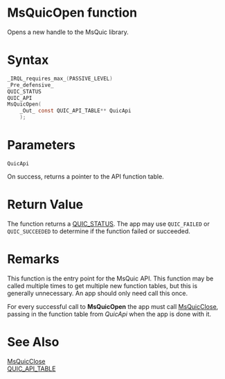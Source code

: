 MsQuicOpen function
======

Opens a new handle to the MsQuic library.

# Syntax

```C
_IRQL_requires_max_(PASSIVE_LEVEL)
_Pre_defensive_
QUIC_STATUS
QUIC_API
MsQuicOpen(
    _Out_ const QUIC_API_TABLE** QuicApi
    );
```

# Parameters

`QuicApi`

On success, returns a pointer to the API function table.

# Return Value

The function returns a [QUIC_STATUS](QUIC_STATUS.md). The app may use `QUIC_FAILED` or `QUIC_SUCCEEDED` to determine if the function failed or succeeded.

# Remarks

This function is the entry point for the MsQuic API. This function may be called multiple times to get multiple new function tables, but this is generally unnecessary. An app should only need call this once.

For every successful call to **MsQuicOpen** the app must call [MsQuicClose](MsQuicClose.md), passing in the function table from *QuicApi* when the app is done with it.

# See Also

[MsQuicClose](MsQuicClose.md)<br>
[QUIC_API_TABLE](QUIC_API_TABLE.md)<br>
